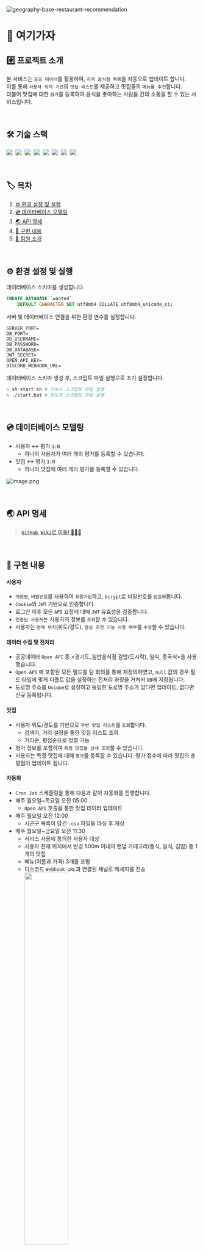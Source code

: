 ![geography-base-restaurant-recommendation](https://github.com/Wanted-Pre-Onboarding-Team-E/geography-based-restaurant-recommendation/assets/68440583/9c848047-be3f-4827-9b14-bccf398b6022)

# :sushi: 여기가자

## #️⃣ 프로젝트 소개

본 서비스는 `공공 데이터`를 활용하여, `지역 음식점 목록`을 자동으로 업데이트 합니다.<br>
이를 통해 `사용자 위치 기반`의 `맛집 리스트`를 제공하고 맛집들의 `메뉴를 추천`합니다.<br>
더불어 맛집에 대한 `평가`를 등록하여 음식을 좋아하는 사람들 간의 소통을 할 수 있는 서비스입니다.

<br>

## 🛠️ 기술 스택

<img src="https://img.shields.io/badge/Node.js-339933?style=for-the-badge&logo=node.js&logoColor=white">&nbsp;
<img src="https://img.shields.io/badge/Nest.js-E0234E?style=for-the-badge&logo=nestjs&logoColor=white">&nbsp;
<img src="https://img.shields.io/badge/TypeScript-3178C6?style=for-the-badge&logo=typescript&logoColor=white">&nbsp;
<img src="https://img.shields.io/badge/TypeORM-fcad03?style=for-the-badge">&nbsp;
<img src="https://img.shields.io/badge/MySQL-00758F?style=for-the-badge&logo=mysql&logoColor=white">&nbsp;
<img src="https://img.shields.io/badge/Redis-DC382C?style=for-the-badge&logo=redis&logoColor=white">&nbsp;
<img src="https://img.shields.io/badge/jwt-000000?style=for-the-badge&logo=json-web-tokens&logoColor=white">&nbsp;
<img src="https://img.shields.io/badge/Jest-C21325?style=for-the-badge&logo=jest&logoColor=white">

<br>

## 🏷️ 목차

1. [:gear: 환경 설정 및 실행](#gear-환경-설정-및-실행)
2. [:cd: 데이터베이스 모델링](#cd-데이터베이스-모델링)
3. [:earth_asia: API 명세](#earth_asia-API-명세)
4. [:bookmark_tabs: 구현 내용](#bookmark_tabs-구현-내용)
5. [:wave: 팀원 소개](#wave-팀원-소개)

<br>

## :gear: 환경 설정 및 실행

데이터베이스 스키마를 생성합니다.

```sql
CREATE DATABASE `wanted`
    DEFAULT CHARACTER SET utf8mb4 COLLATE utf8mb4_unicode_ci;
```

서버 및 데이터베이스 연결을 위한 환경 변수를 설정합니다.

```dotenv
SERVER_PORT=
DB_PORT=
DB_USERNAME=
DB_PASSWORD=
DB_DATABASE=
JWT_SECRET=
OPEN_API_KEY=
DISCORD_WEBHOOK_URL=
```

데이터베이스 스키마 생성 후, 스크립트 파일 실행으로 초기 설정합니다.

```bash
> sh start.sh # 리눅스 스크립트 파일 실행
> ./start.bat # 윈도우 스크립트 파일 실행
```

<br>

## :cd: 데이터베이스 모델링

- 사용자 ↔️ 평가 `1:N`
    - 하나의 사용자가 여러 개의 평가를 등록할 수 있습니다.
- 맛집 ↔️ 평가 `1:N`
    - 하나의 맛집에 여러 개의 평가를 등록할 수 있습니다.

![image.png](https://hackmd.io/_uploads/S1j4QjDmT.png)

<br>

## :earth_asia: API 명세

> [`GitHub Wiki`로 이동! 🏃🏻‍💨](https://github.com/Wanted-Pre-Onboarding-Team-E/geography-based-restaurant-recommendation/wiki/REST-API)

<br>

## :bookmark_tabs: 구현 내용

#### 사용자

- `계정명`, `비밀번호`를 사용하여 `회원가입`하고, `bcrypt`로 비밀번호를 `암호화`합니다.
- `Cookie`와 `JWT` 기반으로 인증합니다.
- 로그인 이후 모든 `API` 요청에 대해 `JWT` 유효성을 검증합니다.
- `인증된 사용자`는 사용자의 정보를 `조회`할 수 있습니다.
- 사용자는 `현재 위치`(위도/경도), `점심 추천 기능 사용 여부`를 `수정`할 수 있습니다.

#### 데이터 수집 및 전처리

- 공공데이터 `Open API` 중 <경기도_일반음식점 김밥(도시락), 일식, 중국식>을 사용했습니다.
- `Open API` 에 포함된 모든 필드를 팀 회의를 통해 재정의하였고, `null` 값의 경우 필드 타입에 맞게 디폴트 값을 설정하는 전처리 과정을 거쳐서 `DB`에 저장됩니다.
- 도로명 주소를 `Unique`로 설정하고 동일한 도로명 주소가 있다면 업데이트, 없다면 신규 등록됩니다.

#### 맛집

- 사용자 위도/경도를 기반으로 `주변 맛집 리스트`를 `조회`합니다.
    - 검색어, 거리 설정을 통한 맛집 리스트 조회
    - 거리순, 평점순으로 정렬 가능
- 평가 정보를 포함하여 `특정 맛집을 상세 조회`할 수 있습니다.
- 사용자는 특정 맛집에 대해 `평가`를 등록할 수 있습니다. 평가 점수에 따라 맛집의 총 평점이 업데이트 됩니다.

#### 자동화

- `Cron Job` 스케줄링을 통해 다음과 같이 자동화를 진행합니다.
- 매주 월요일~목요일 오전 05:00
    - `Open API` 호출을 통한 맛집 데이터 업데이트
- 매주 월요일 오전 12:00
    - 시군구 목록이 담긴 `.csv` 파일을 파싱 후 캐싱
- 매주 월요일~금요일 오전 11:30
    - 서비스 사용에 동의한 사용자 대상
    - 사용자 현재 위치에서 반경 500m 이내의 랜덤 카테고리(중식, 일식, 김밥) 중 1개의 맛집
    - 메뉴(이름과 가격) 3개를 포함
    - 디스코드 `Webhook URL`과 연결된 채널로 메세지를 전송  
      <img src="https://hackmd.io/_uploads/SkP845Lm6.png" width="50%">

#### 대규모 트래픽 대비 캐싱

- `시군구 목록` 데이터를 `캐싱`합니다.
    - 자주 변경되지 않으므로 만료 기간 없음
- `자주 조회되는 맛집` 상세 정보를 `캐싱`합니다.
    - 조회수 100 이상일 경우 캐싱
    - 600초 삭제 데드라인 설정

<br>

## :wave: 팀원 소개

|                                강희수                                |                                박동훈                                |                                신은수                                |                               이드보라                                |                                이승원                                |
|:-----------------------------------------------------------------:|:-----------------------------------------------------------------:|:-----------------------------------------------------------------:|:-----------------------------------------------------------------:|:-----------------------------------------------------------------:|
| <img src="https://hackmd.io/_uploads/SJ-7MdLma.jpg" width="100"/> | <img src="https://hackmd.io/_uploads/B12ir7pGp.png" width="100"/> | <img src="https://hackmd.io/_uploads/HyZ86pjzp.png" width="100"/> | <img src="https://hackmd.io/_uploads/ByC5xOhz6.jpg" width="100"/> | <img src="https://hackmd.io/_uploads/B19HTJ6zp.jpg" width="100"/> |!
|              [@kangssu](https://github.com/kangssu)               |            [@laetipark](https://github.com/laetipark)             |              [@dawwson](https://github.com/dawwson)               |             [@sayapin1](https://github.com/sayapin1)              |             [@tomeee11](https://github.com/tomeee11)              |

<br>

#### 역할

- **강희수**
    - 공공데이터포털 `Open API` 사용 및 데이터 전처리 진행하여 데이터 저장
    - `NestJS Task Scheduling` 사용
- **박동훈**
    - `Typeorm` 마이그레이션
    - 사용자 회원가입 및 `JWT`를 이용한 로그인
    - 사용자 조회 및 점심 추천 여부, 위치 설정
    - 시군구 조회 및 `CSV`파일과 `Scheduling`을 이용한 시군구 목록 데이터 캐싱
    - 검색어 또는 필터링을 통한 `주변 맛집 리스트 조회`
- **신은수**
    - 보일러 플레이트 코드 작성 및 개발 환경 설정
    - 디스코드 `Webhook`을 사용한 점심 추천 기능 및 단위 테스트
- **이드보라**
    - `맛집 상세 정보` 불러오기 및 캐싱
    - `Redis` 사용
- **이승원**
    - `CSV` 데이터를 `Scheduling`을 통해 일정 주기마다 데이터 캐싱
    - `Redis` 사용하여 캐싱된 데이터 저장
    - 음식점 평가`API` 구현 및 단위 테스트
